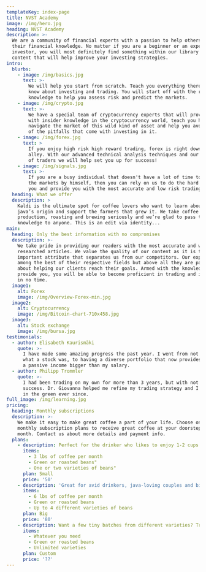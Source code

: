 ```yaml
---
templateKey: index-page
title: NVST Academy
image: /img/hero.jpg
heading: NVST Academy
description: >-
  We are a community of financial experts with a passion to help others improve
  their financial knowledge. No matter if you are a beginner or an expert
  investor, you will most definitely find something within our library of
  content that will help improve your investing strategies.
intro:
  blurbs:
    - image: /img/basics.jpg
      text: >-
        We will help you start from scratch. Teach you everything there is to
        know about investing and trading. You will start off with the right
        knowledge to help you assess risk and predict the markets.
    - image: /img/crypto.jpg
      text: >-
        We have a special team of cryptocurrency experts that will provide you
        with insider knowledge in the cryptocurrency world, teach you how to
        navigate the market of this wild kind of asset and help you avoid some
        of the pitfalls that come with investing in it.
    - image: /img/forex.jpg
      text: >
        If you enjoy high risk high reward trading, forex is right down your
        alley. With our advanced technical analysis techniques and our community
        of traders we will help set you up for success!
    - image: /img/signals.jpg
      text: >-
        If you are a busy individual that doesn't have a lot of time to study
        the markets by himself, then you can rely on us to do the hard work for
        you and provide you with the most accurate and low risk trading signals.
  heading: What we offer
  description: >
    Kaldi is the ultimate spot for coffee lovers who want to learn about their
    java’s origin and support the farmers that grew it. We take coffee
    production, roasting and brewing seriously and we’re glad to pass that
    knowledge to anyone. This is an edit via identity...
main:
  heading: Only the best information with no compromises
  description: >-
    We take pride in providing our readers with the most accurate and well
    researched articles. We value the quality of our content as it is the most
    important attribute that separates us from our competitors. Our experts are
    among the best of their respective fields but above all they are passionate
    about helping our clients reach their goals. Armed with the knowledge we
    provide you, you will be able to become proficient in trading and investing
    in no time.
  image1:
    alt: Forex
    image: /img/Overview-Forex-min.jpg
  image2:
    alt: Cryptocurrency
    image: /img/Bitcoin-chart-710x458.jpg
  image3:
    alt: Stock exchange
    image: /img/bursa.jpg
testimonials:
  - author: Elisabeth Kaurismäki
    quote: >-
      I have made some amazing progress the past year. I went from not knowing
      what a stock was, to having a diverse portfolio that now provides me with
      a passive income bigger than my salary.
  - author: Philipp Trommler
    quote: >-
      I had been trading on my own for more than 3 years, but with not much
      success. Dr. Giovanna helped me refine my trading strategy and I have been
      in the green ever since.
full_image: /img/learning.jpg
pricing:
  heading: Monthly subscriptions
  description: >-
    We make it easy to make great coffee a part of your life. Choose one of our
    monthly subscription plans to receive great coffee at your doorstep each
    month. Contact us about more details and payment info.
  plans:
    - description: Perfect for the drinker who likes to enjoy 1-2 cups per day.
      items:
        - 3 lbs of coffee per month
        - Green or roasted beans"
        - One or two varieties of beans"
      plan: Small
      price: '50'
    - description: 'Great for avid drinkers, java-loving couples and bigger crowds'
      items:
        - 6 lbs of coffee per month
        - Green or roasted beans
        - Up to 4 different varieties of beans
      plan: Big
      price: '80'
    - description: Want a few tiny batches from different varieties? Try our custom plan
      items:
        - Whatever you need
        - Green or roasted beans
        - Unlimited varieties
      plan: Custom
      price: '??'
---
```


